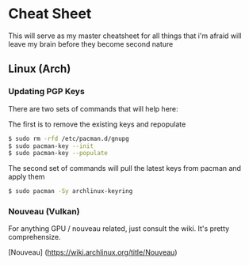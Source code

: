 # Cheat Sheet

This will serve as my master cheatsheet for all things that i'm afraid will leave my brain before they become second nature

## Linux (Arch)

### Updating PGP Keys

There are two sets of commands that will help here:

The first is to remove the existing keys and repopulate

```bash
$ sudo rm -rfd /etc/pacman.d/gnupg
$ sudo pacman-key --init
$ sudo pacman-key --populate
```

The second set of commands will pull the latest keys from pacman and apply them

```bash
$ sudo pacman -Sy archlinux-keyring
```

### Nouveau (Vulkan)

For anything GPU / nouveau related, just consult the wiki. It's pretty comprehensize.

[Nouveau] (https://wiki.archlinux.org/title/Nouveau)


